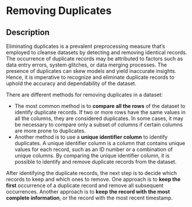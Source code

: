 # Removing Duplicates

## Description

Eliminating duplicates is a prevalent preprocessing measure that’s employed to cleanse datasets by detecting and removing identical records. The occurrence of duplicate records may be attributed to factors such as data entry errors, system glitches, or data merging processes. The presence of duplicates can skew models and yield inaccurate insights. Hence, it is imperative to recognize and eliminate duplicate records to uphold the accuracy and dependability of the dataset.

There are different methods for removing duplicates in a dataset:

- The most common method is to **compare all the rows** of the dataset to identify duplicate records. If two or more rows have the same values in all the columns, they are considered duplicates. In some cases, it may be necessary to compare only a subset of columns if certain columns are more prone to duplicates.
- Another method is to use a **unique identifier column** to identify duplicates. A unique identifier column is a column that contains unique values for each record, such as an ID number or a combination of unique columns. By comparing the unique identifier column, it is possible to identify and remove duplicate records from the dataset.

After identifying the duplicate records, the next step is to decide which records to keep and which ones to remove. One approach is to **keep the first** occurrence of a duplicate record and remove all subsequent occurrences. Another approach is to **keep the record with the most complete information**, or the record with the most recent timestamp.
